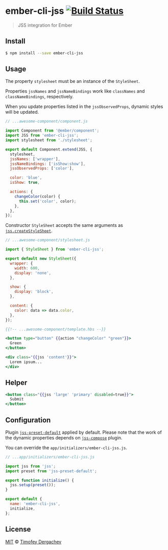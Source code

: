 # ember-cli-jss [![Build Status][buildstat-image]][buildstat-url]

> JSS integration for Ember

## Install

```bash
$ npm install --save ember-cli-jss
```

## Usage

The property `stylesheet` must be an instance of the `StyleSheet`.

Properties `jssNames` and `jssNameBindings` work like `classNames` and `classNameBindings`, respectively.

When you update properties listed in the `jssObservedProps`, dynamic styles will be updated.

```js
// ...awesome-component/component.js

import Component from '@ember/component';
import JSS from 'ember-cli-jss';
import stylesheet from './stylesheet';

export default Component.extend(JSS, {
  stylesheet,
  jssNames: ['wrapper'],
  jssNameBindings: ['isShow:show'],
  jssObservedProps: ['color'],

  color: 'blue',
  isShow: true,

  actions: {
    changeColor(color) {
      this.set('color', color);
    },
  },
});
```

Constructor `StyleSheet` accepts the same arguments as [`jss.createStyleSheet`](http://cssinjs.org/js-api?v=v8.0.0#create-style-sheet).

```js
// ...awesome-component/stylesheet.js

import { StyleSheet } from 'ember-cli-jss';

export default new StyleSheet({
  wrapper: {
    width: 600,
    display: 'none',
  },

  show: {
    display: 'block',
  },

  content: {
    color: data => data.color,
  },
});
```

```hbs
{{!-- ...awesome-component/template.hbs --}}

<button type="button" {{action "changeColor" "green"}}>
  Green
</button>

<div class="{{jss 'content'}}">
  Lorem ipsum...
</div>
```

## Helper

```hbs
<button class="{{jss 'large' 'primary' disabled=true}}">
  Submit
</button>
```

## Configuration

Plugin [`jss-preset-default`](https://github.com/cssinjs/jss-preset-default) applied by default. Please note that the work of the dynamic properties depends on [`jss-compose`](https://github.com/cssinjs/jss-compose) plugin.

You can override the `app/initializers/ember-cli-jss.js`.

```js
// ...app/initializers/ember-cli-jss.js

import jss from 'jss';
import preset from 'jss-preset-default';

export function initialize() {
  jss.setup(preset());
}

export default {
  name: 'ember-cli-jss',
  initialize,
};
```

## License

[MIT](LICENSE.md) © [Timofey Dergachev](https://exeto.me/)

[buildstat-url]: https://travis-ci.org/exeto/ember-cli-jss?branch=master
[buildstat-image]: https://img.shields.io/travis/exeto/ember-cli-jss/master.svg?style=flat-square
